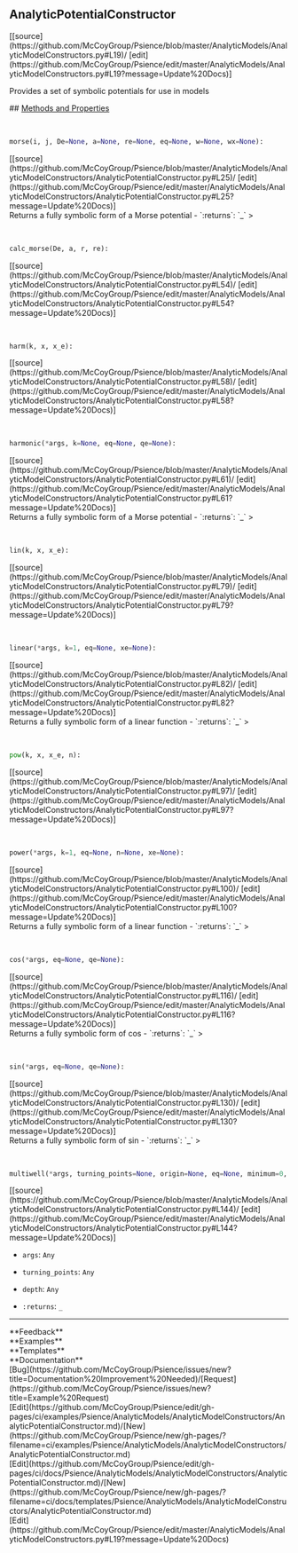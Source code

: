## <a id="Psience.AnalyticModels.AnalyticModelConstructors.AnalyticPotentialConstructor">AnalyticPotentialConstructor</a> 

<div class="docs-source-link" markdown="1">
[[source](https://github.com/McCoyGroup/Psience/blob/master/AnalyticModels/AnalyticModelConstructors.py#L19)/
[edit](https://github.com/McCoyGroup/Psience/edit/master/AnalyticModels/AnalyticModelConstructors.py#L19?message=Update%20Docs)]
</div>

Provides a set of symbolic potentials for use in models







<div class="collapsible-section">
 <div class="collapsible-section collapsible-section-header" markdown="1">
## <a class="collapse-link" data-toggle="collapse" href="#methods" markdown="1"> Methods and Properties</a> <a class="float-right" data-toggle="collapse" href="#methods"><i class="fa fa-chevron-down"></i></a>
 </div>
 <div class="collapsible-section collapsible-section-body collapse show" id="methods" markdown="1">
 
<a id="Psience.AnalyticModels.AnalyticModelConstructors.AnalyticPotentialConstructor.morse" class="docs-object-method">&nbsp;</a> 
```python
morse(i, j, De=None, a=None, re=None, eq=None, w=None, wx=None): 
```
<div class="docs-source-link" markdown="1">
[[source](https://github.com/McCoyGroup/Psience/blob/master/AnalyticModels/AnalyticModelConstructors/AnalyticPotentialConstructor.py#L25)/
[edit](https://github.com/McCoyGroup/Psience/edit/master/AnalyticModels/AnalyticModelConstructors/AnalyticPotentialConstructor.py#L25?message=Update%20Docs)]
</div>
Returns a fully symbolic form of a Morse potential
  - `:returns`: `_`
    >


<a id="Psience.AnalyticModels.AnalyticModelConstructors.AnalyticPotentialConstructor.calc_morse" class="docs-object-method">&nbsp;</a> 
```python
calc_morse(De, a, r, re): 
```
<div class="docs-source-link" markdown="1">
[[source](https://github.com/McCoyGroup/Psience/blob/master/AnalyticModels/AnalyticModelConstructors/AnalyticPotentialConstructor.py#L54)/
[edit](https://github.com/McCoyGroup/Psience/edit/master/AnalyticModels/AnalyticModelConstructors/AnalyticPotentialConstructor.py#L54?message=Update%20Docs)]
</div>


<a id="Psience.AnalyticModels.AnalyticModelConstructors.AnalyticPotentialConstructor.harm" class="docs-object-method">&nbsp;</a> 
```python
harm(k, x, x_e): 
```
<div class="docs-source-link" markdown="1">
[[source](https://github.com/McCoyGroup/Psience/blob/master/AnalyticModels/AnalyticModelConstructors/AnalyticPotentialConstructor.py#L58)/
[edit](https://github.com/McCoyGroup/Psience/edit/master/AnalyticModels/AnalyticModelConstructors/AnalyticPotentialConstructor.py#L58?message=Update%20Docs)]
</div>


<a id="Psience.AnalyticModels.AnalyticModelConstructors.AnalyticPotentialConstructor.harmonic" class="docs-object-method">&nbsp;</a> 
```python
harmonic(*args, k=None, eq=None, qe=None): 
```
<div class="docs-source-link" markdown="1">
[[source](https://github.com/McCoyGroup/Psience/blob/master/AnalyticModels/AnalyticModelConstructors/AnalyticPotentialConstructor.py#L61)/
[edit](https://github.com/McCoyGroup/Psience/edit/master/AnalyticModels/AnalyticModelConstructors/AnalyticPotentialConstructor.py#L61?message=Update%20Docs)]
</div>
Returns a fully symbolic form of a Morse potential
  - `:returns`: `_`
    >


<a id="Psience.AnalyticModels.AnalyticModelConstructors.AnalyticPotentialConstructor.lin" class="docs-object-method">&nbsp;</a> 
```python
lin(k, x, x_e): 
```
<div class="docs-source-link" markdown="1">
[[source](https://github.com/McCoyGroup/Psience/blob/master/AnalyticModels/AnalyticModelConstructors/AnalyticPotentialConstructor.py#L79)/
[edit](https://github.com/McCoyGroup/Psience/edit/master/AnalyticModels/AnalyticModelConstructors/AnalyticPotentialConstructor.py#L79?message=Update%20Docs)]
</div>


<a id="Psience.AnalyticModels.AnalyticModelConstructors.AnalyticPotentialConstructor.linear" class="docs-object-method">&nbsp;</a> 
```python
linear(*args, k=1, eq=None, xe=None): 
```
<div class="docs-source-link" markdown="1">
[[source](https://github.com/McCoyGroup/Psience/blob/master/AnalyticModels/AnalyticModelConstructors/AnalyticPotentialConstructor.py#L82)/
[edit](https://github.com/McCoyGroup/Psience/edit/master/AnalyticModels/AnalyticModelConstructors/AnalyticPotentialConstructor.py#L82?message=Update%20Docs)]
</div>
Returns a fully symbolic form of a linear function
  - `:returns`: `_`
    >


<a id="Psience.AnalyticModels.AnalyticModelConstructors.AnalyticPotentialConstructor.pow" class="docs-object-method">&nbsp;</a> 
```python
pow(k, x, x_e, n): 
```
<div class="docs-source-link" markdown="1">
[[source](https://github.com/McCoyGroup/Psience/blob/master/AnalyticModels/AnalyticModelConstructors/AnalyticPotentialConstructor.py#L97)/
[edit](https://github.com/McCoyGroup/Psience/edit/master/AnalyticModels/AnalyticModelConstructors/AnalyticPotentialConstructor.py#L97?message=Update%20Docs)]
</div>


<a id="Psience.AnalyticModels.AnalyticModelConstructors.AnalyticPotentialConstructor.power" class="docs-object-method">&nbsp;</a> 
```python
power(*args, k=1, eq=None, n=None, xe=None): 
```
<div class="docs-source-link" markdown="1">
[[source](https://github.com/McCoyGroup/Psience/blob/master/AnalyticModels/AnalyticModelConstructors/AnalyticPotentialConstructor.py#L100)/
[edit](https://github.com/McCoyGroup/Psience/edit/master/AnalyticModels/AnalyticModelConstructors/AnalyticPotentialConstructor.py#L100?message=Update%20Docs)]
</div>
Returns a fully symbolic form of a linear function
  - `:returns`: `_`
    >


<a id="Psience.AnalyticModels.AnalyticModelConstructors.AnalyticPotentialConstructor.cos" class="docs-object-method">&nbsp;</a> 
```python
cos(*args, eq=None, qe=None): 
```
<div class="docs-source-link" markdown="1">
[[source](https://github.com/McCoyGroup/Psience/blob/master/AnalyticModels/AnalyticModelConstructors/AnalyticPotentialConstructor.py#L116)/
[edit](https://github.com/McCoyGroup/Psience/edit/master/AnalyticModels/AnalyticModelConstructors/AnalyticPotentialConstructor.py#L116?message=Update%20Docs)]
</div>
Returns a fully symbolic form of cos
  - `:returns`: `_`
    >


<a id="Psience.AnalyticModels.AnalyticModelConstructors.AnalyticPotentialConstructor.sin" class="docs-object-method">&nbsp;</a> 
```python
sin(*args, eq=None, qe=None): 
```
<div class="docs-source-link" markdown="1">
[[source](https://github.com/McCoyGroup/Psience/blob/master/AnalyticModels/AnalyticModelConstructors/AnalyticPotentialConstructor.py#L130)/
[edit](https://github.com/McCoyGroup/Psience/edit/master/AnalyticModels/AnalyticModelConstructors/AnalyticPotentialConstructor.py#L130?message=Update%20Docs)]
</div>
Returns a fully symbolic form of sin
  - `:returns`: `_`
    >


<a id="Psience.AnalyticModels.AnalyticModelConstructors.AnalyticPotentialConstructor.multiwell" class="docs-object-method">&nbsp;</a> 
```python
multiwell(*args, turning_points=None, origin=None, eq=None, minimum=0, depth=None): 
```
<div class="docs-source-link" markdown="1">
[[source](https://github.com/McCoyGroup/Psience/blob/master/AnalyticModels/AnalyticModelConstructors/AnalyticPotentialConstructor.py#L144)/
[edit](https://github.com/McCoyGroup/Psience/edit/master/AnalyticModels/AnalyticModelConstructors/AnalyticPotentialConstructor.py#L144?message=Update%20Docs)]
</div>

  - `args`: `Any`
    > 
  - `turning_points`: `Any`
    > 
  - `depth`: `Any`
    > 
  - `:returns`: `_`
    >
 </div>
</div>












---


<div markdown="1" class="text-secondary">
<div class="container">
  <div class="row">
   <div class="col" markdown="1">
**Feedback**   
</div>
   <div class="col" markdown="1">
**Examples**   
</div>
   <div class="col" markdown="1">
**Templates**   
</div>
   <div class="col" markdown="1">
**Documentation**   
</div>
   <div class="col" markdown="1">
   
</div>
   <div class="col" markdown="1">
   
</div>
   <div class="col" markdown="1">
   
</div>
</div>
  <div class="row">
   <div class="col" markdown="1">
[Bug](https://github.com/McCoyGroup/Psience/issues/new?title=Documentation%20Improvement%20Needed)/[Request](https://github.com/McCoyGroup/Psience/issues/new?title=Example%20Request)   
</div>
   <div class="col" markdown="1">
[Edit](https://github.com/McCoyGroup/Psience/edit/gh-pages/ci/examples/Psience/AnalyticModels/AnalyticModelConstructors/AnalyticPotentialConstructor.md)/[New](https://github.com/McCoyGroup/Psience/new/gh-pages/?filename=ci/examples/Psience/AnalyticModels/AnalyticModelConstructors/AnalyticPotentialConstructor.md)   
</div>
   <div class="col" markdown="1">
[Edit](https://github.com/McCoyGroup/Psience/edit/gh-pages/ci/docs/Psience/AnalyticModels/AnalyticModelConstructors/AnalyticPotentialConstructor.md)/[New](https://github.com/McCoyGroup/Psience/new/gh-pages/?filename=ci/docs/templates/Psience/AnalyticModels/AnalyticModelConstructors/AnalyticPotentialConstructor.md)   
</div>
   <div class="col" markdown="1">
[Edit](https://github.com/McCoyGroup/Psience/edit/master/AnalyticModels/AnalyticModelConstructors.py#L19?message=Update%20Docs)   
</div>
   <div class="col" markdown="1">
   
</div>
   <div class="col" markdown="1">
   
</div>
   <div class="col" markdown="1">
   
</div>
</div>
</div>
</div>